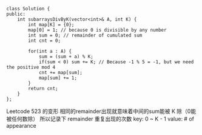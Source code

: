 ```
class Solution {
public:
    int subarraysDivByK(vector<int>& A, int K) {
        int map[K] = {0};
        map[0] = 1; // because 0 is divisible by any number
        int sum = 0; // remainder of cumulated sum
        int cnt = 0;
        
        for(int a : A) {
            sum = (sum + a) % K;
            if(sum < 0) sum += K; // Because -1 % 5 = -1, but we need the positive mod 4
            cnt += map[sum];
            map[sum] += 1;
        }
        return cnt;
    }
};
```

Leetcode 523 的变形
相同的remainder出现就意味着中间的sum能被 K 除（0能被任何数除）
所以记录下 remainder 重复出现的次数
key: 0 ~ K - 1
value: # of appearance